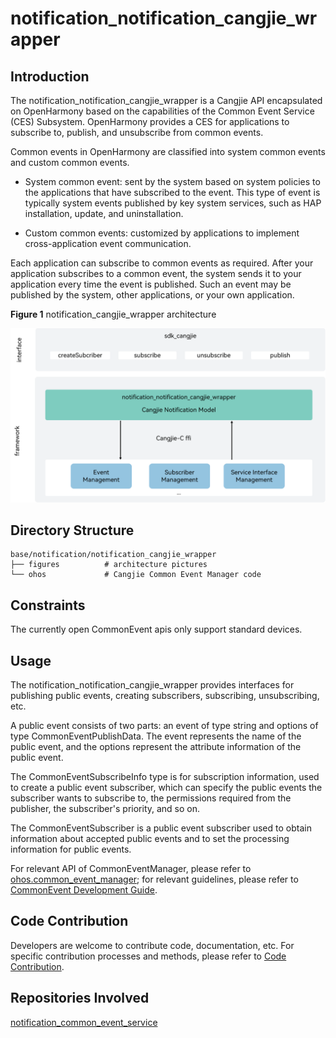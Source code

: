 # notification_notification_cangjie_wrapper

## Introduction

The notification_notification_cangjie_wrapper is a Cangjie API encapsulated on OpenHarmony based on the capabilities of the Common Event Service (CES) Subsystem. OpenHarmony provides a CES for applications to subscribe to, publish, and unsubscribe from common events.

Common events in OpenHarmony are classified into system common events and custom common events.

- System common event: sent by the system based on system policies to the applications that have subscribed to the event. This type of event is typically system events published by key system services, such as HAP installation, update, and uninstallation.

- Custom common events: customized by applications to implement cross-application event communication.

Each application can subscribe to common events as required. After your application subscribes to a common event, the system sends it to your application every time the event is published. Such an event may be published by the system, other applications, or your own application.

**Figure 1** notification_cangjie_wrapper architecture

![notification_cangjie_wrapper Architecture](figures/notification_cangjie_wrapper_architecture_en.png "notification_cangjie_wrapper Architecture")

## Directory Structure

```cangjie
base/notification/notification_cangjie_wrapper
├── figures          # architecture pictures
└── ohos             # Cangjie Common Event Manager code
```

## Constraints

The currently open CommonEvent apis only support standard devices.

## Usage

The notification_notification_cangjie_wrapper provides interfaces for publishing public events, creating subscribers, subscribing, unsubscribing, etc.

A public event consists of two parts: an event of type string and options of type CommonEventPublishData. The event represents the name of the public event, and the options represent the attribute information of the public event.

The CommonEventSubscribeInfo type is for subscription information, used to create a public event subscriber, which can specify the public events the subscriber wants to subscribe to, the permissions required from the publisher, the subscriber's priority, and so on.

The CommonEventSubscriber is a public event subscriber used to obtain information about accepted public events and to set the processing information for public events.

For relevant API of CommonEventManager, please refer to [ohos.common_event_manager](https://gitcode.com/openharmony-sig/arkcompiler_cangjie_ark_interop/blob/master/doc/API_Reference/source_en/apis/BasicServicesKit/cj-apis-common_event_manager.md); for relevant guidelines, please refer to [CommonEvent Development Guide](https://gitcode.com/openharmony-sig/arkcompiler_cangjie_ark_interop/tree/master/doc/Dev_Guide/source_en/basic-services/common-event).

## Code Contribution

Developers are welcome to contribute code, documentation, etc. For specific contribution processes and methods, please refer to [Code Contribution](https://gitcode.com/openharmony/docs/blob/master/en/contribute/code-contribution.md).

## Repositories Involved

[notification_common_event_service](https://gitee.com/openharmony/notification_common_event_service/blob/master)
